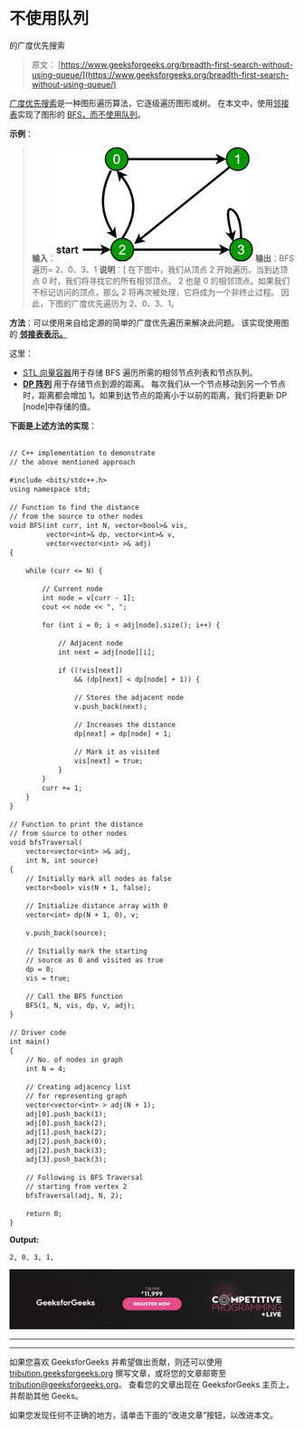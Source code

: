 # 不使用队列

的广度优先搜索

> 原文： [https://www.geeksforgeeks.org/breadth-first-search-without-using-queue/](https://www.geeksforgeeks.org/breadth-first-search-without-using-queue/)

[广度优先搜索](https://www.geeksforgeeks.org/breadth-first-search-or-bfs-for-a-graph/)是一种图形遍历算法，它逐级遍历图形或树。 在本文中，使用[邻接表](https://www.geeksforgeeks.org/prims-mst-for-adjacency-list-representation-greedy-algo-6/)实现了图形的 [BFS，而不使用](https://www.geeksforgeeks.org/breadth-first-search-or-bfs-for-a-graph/)[队列](http://www.geeksforgeeks.org/queue-data-structure/)。

**示例**：

> **输入**：[![](img/40ca76ea468053c881ac72e49e82f1e2.png)](https://media.geeksforgeeks.org/wp-content/uploads/bfs-5.png) 
> **输出**：BFS 遍历= 2、0、3、1
> **说明**：[
> 在下图中，我们从顶点 2 开始遍历。当到达顶点 0 时，我们将寻找它的所有相邻顶点。 2 也是 0 的相邻顶点。如果我们不标记访问的顶点，那么 2 将再次被处理，它将成为一个非终止过程。 因此，下图的广度优先遍历为 2、0、3、1。

**方法**：可以使用来自给定源的简单的广度优先遍历来解决此问题。 该实现使用图 的 [**邻接表表示。**](https://www.geeksforgeeks.org/prims-mst-for-adjacency-list-representation-greedy-algo-6/)

这里：

*   [STL 向量容器](https://www.geeksforgeeks.org/vector-in-cpp-stl/)用于存储 BFS 遍历所需的相邻节点列表和节点队列。
*   **[DP 阵列](https://www.geeksforgeeks.org/dynamic-programming/)** 用于存储节点到源的距离。 每次我们从一个节点移动到另一个节点时，距离都会增加 1。如果到达节点的距离小于以前的距离，我们将更新 DP [node]中存储的值。

**下面是上述方法的实现**：

```

// C++ implementation to demonstrate 
// the above mentioned approach 

#include <bits/stdc++.h> 
using namespace std; 

// Function to find the distance 
// from the source to other nodes 
void BFS(int curr, int N, vector<bool>& vis, 
         vector<int>& dp, vector<int>& v, 
         vector<vector<int> >& adj) 
{ 

    while (curr <= N) { 

        // Current node 
        int node = v[curr - 1]; 
        cout << node << ", "; 

        for (int i = 0; i < adj[node].size(); i++) { 

            // Adjacent node 
            int next = adj[node][i]; 

            if ((!vis[next]) 
                && (dp[next] < dp[node] + 1)) { 

                // Stores the adjacent node 
                v.push_back(next); 

                // Increases the distance 
                dp[next] = dp[node] + 1; 

                // Mark it as visited 
                vis[next] = true; 
            } 
        } 
        curr += 1; 
    } 
} 

// Function to print the distance 
// from source to other nodes 
void bfsTraversal( 
    vector<vector<int> >& adj, 
    int N, int source) 
{ 
    // Initially mark all nodes as false 
    vector<bool> vis(N + 1, false); 

    // Initialize distance array with 0 
    vector<int> dp(N + 1, 0), v; 

    v.push_back(source); 

    // Initially mark the starting 
    // source as 0 and visited as true 
    dp = 0; 
    vis = true; 

    // Call the BFS function 
    BFS(1, N, vis, dp, v, adj); 
} 

// Driver code 
int main() 
{ 
    // No. of nodes in graph 
    int N = 4; 

    // Creating adjacency list 
    // for representing graph 
    vector<vector<int> > adj(N + 1); 
    adj[0].push_back(1); 
    adj[0].push_back(2); 
    adj[1].push_back(2); 
    adj[2].push_back(0); 
    adj[2].push_back(3); 
    adj[3].push_back(3); 

    // Following is BFS Traversal 
    // starting from vertex 2 
    bfsTraversal(adj, N, 2); 

    return 0; 
} 

```

**Output:**

```
2, 0, 3, 1,

```

[![competitive-programming-img](img/5211864e7e7a28eeeb039fa5d6073a24.png)](https://practice.geeksforgeeks.org/courses/competitive-programming-live?utm_source=geeksforgeeks&utm_medium=article&utm_campaign=gfg_article_cp)

* * *

* * *

如果您喜欢 GeeksforGeeks 并希望做出贡献，则还可以使用 [tribution.geeksforgeeks.org](https://contribute.geeksforgeeks.org/) 撰写文章，或将您的文章邮寄至 tribution@geeksforgeeks.org。 查看您的文章出现在 GeeksforGeeks 主页上，并帮助其他 Geeks。

如果您发现任何不正确的地方，请单击下面的“改进文章”按钮，以改进本文。